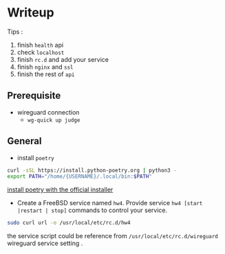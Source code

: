 # Writeup
Tips : 
1. finish `health` api
2. check `localhost` 
3. finish `rc.d` and add your service
4. finish `nginx` and `ssl`
5. finish the rest of `api`

## Prerequisite
- wireguard connection 
    - `wg-quick up judge`
## General
- install `poetry`
```bash
curl -sSL https://install.python-poetry.org | python3 -
export PATH="/home/{USERNAME}/.local/bin:$PATH"
```

[install poetry with the official installer](https://python-poetry.org/docs/#installing-with-the-official-installer)

- Create a FreeBSD service named `hw4`. Provide service `hw4 [start |restart | stop]` commands to control your service.

```bash
sudo curl url -o /usr/local/etc/rc.d/hw4
```

the service script could be reference from `/usr/local/etc/rc.d/wireguard` wireguard service setting . 
